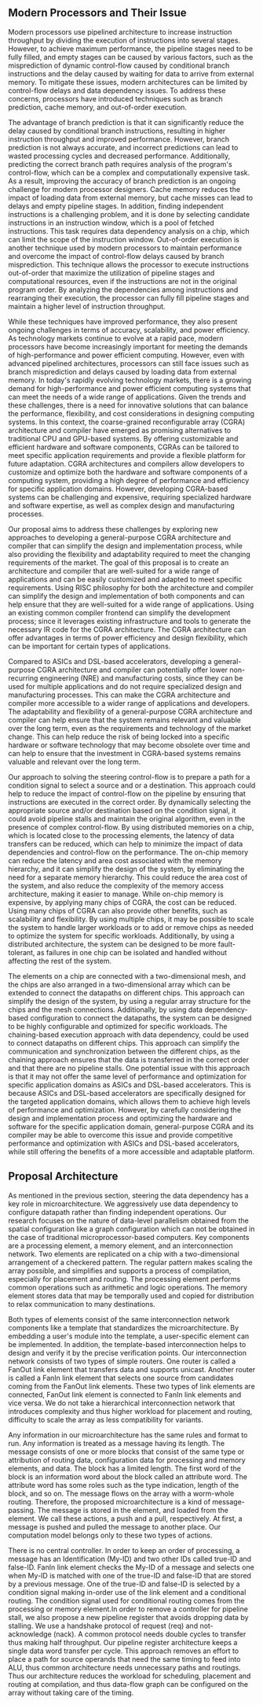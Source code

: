 ## Modern Processors and Their Issue

Modern processors use pipelined architecture to increase instruction throughput by dividing the execution of instructions into several stages.
However, to achieve maximum performance, the pipeline stages need to be fully filled, and empty stages can be caused by various factors, such as the misprediction of dynamic control-flow caused by conditional branch instructions and the delay caused by waiting for data to arrive from external memory. To mitigate these issues, modern architectures can be limited by control-flow delays and data dependency issues. To address these concerns, processors have introduced techniques such as branch prediction, cache memory, and out-of-order execution.

The advantage of branch prediction is that it can significantly reduce the delay caused by conditional branch instructions, resulting in higher instruction throughput and improved performance. However, branch prediction is not always accurate, and incorrect predictions can lead to wasted processing cycles and decreased performance. Additionally, predicting the correct branch path requires analysis of the program's control-flow, which can be a complex and computationally expensive task. As a result, improving the accuracy of branch prediction is an ongoing challenge for modern processor designers. Cache memory reduces the impact of loading data from external memory, but cache misses can lead to delays and empty pipeline stages. In addition, finding independent instructions is a challenging problem, and it is done by selecting candidate instructions in an instruction window, which is a pool of fetched instructions. This task requires data dependency analysis on a chip, which can limit the scope of the instruction window. Out-of-order execution is another technique used by modern processors to maintain performance and overcome the impact of control-flow delays caused by branch misprediction. This technique allows the processor to execute instructions out-of-order that maximize the utilization of pipeline stages and computational resources, even if the instructions are not in the original program order. By analyzing the dependencies among instructions and rearranging their execution, the processor can fully fill pipeline stages and maintain a higher level of instruction throughput.

While these techniques have improved performance, they also present ongoing challenges in terms of accuracy, scalability, and power efficiency. As technology markets continue to evolve at a rapid pace, modern processors have become increasingly important for meeting the demands of high-performance and power efficient computing. However, even with advanced pipelined architectures, processors can still face issues such as branch misprediction and delays caused by loading data from external memory. In today's rapidly evolving technology markets, there is a growing demand for high-performance and power efficient computing systems that can meet the needs of a wide range of applications. Given the trends and these challenges, there is a need for innovative solutions that can balance the performance, flexibility, and cost considerations in designing computing systems. In this context, the coarse-grained reconfigurable array (CGRA) architecture and compiler have emerged as promising alternatives to traditional CPU and GPU-based systems. By offering customizable and efficient hardware and software components, CGRAs can be tailored to meet specific application requirements and provide a flexible platform for future adaptation. CGRA architectures and compilers allow developers to customize and optimize both the hardware and software components of a computing system, providing a high degree of performance and efficiency for specific application domains. However, developing CGRA-based systems can be challenging and expensive, requiring specialized hardware and software expertise, as well as complex design and manufacturing processes.

Our proposal aims to address these challenges by exploring new approaches to developing a general-purpose CGRA architecture and compiler that can simplify the design and implementation process, while also providing the flexibility and adaptability required to meet the changing requirements of the market. The goal of this proposal is to create an architecture and compiler that are well-suited for a wide range of applications and can be easily customized and adapted to meet specific requirements. Using RISC philosophy for both the architecture and compiler can simplify the design and implementation of both components and can help ensure that they are well-suited for a wide range of applications. Using an existing common compiler frontend can simplify the development process; since it leverages existing infrastructure and tools to generate the necessary IR code for the CGRA architecture. The CGRA architecture can offer advantages in terms of power efficiency and design flexibility, which can be important for certain types of applications.

Compared to ASICs and DSL-based accelerators, developing a general-purpose CGRA architecture and compiler can potentially offer lower non-recurring engineering (NRE) and manufacturing costs, since they can be used for multiple applications and do not require specialized design and manufacturing processes. This can make the CGRA architecture and compiler more accessible to a wider range of applications and developers. The adaptability and flexibility of a general-purpose CGRA architecture and compiler can help ensure that the system remains relevant and valuable over the long term, even as the requirements and technology of the market change. This can help reduce the risk of being locked into a specific hardware or software technology that may become obsolete over time and can help to ensure that the investment in CGRA-based systems remains valuable and relevant over the long term.

Our approach to solving the steering control-flow is to prepare a path for a condition signal to select a source and or a destination. This approach could help to reduce the impact of control-flow on the pipeline by ensuring that instructions are executed in the correct order.
By dynamically selecting the appropriate source and/or destination based on the condition signal, it could avoid pipeline stalls and maintain the original algorithm, even in the presence of complex control-flow. By using distributed memories on a chip, which is located close to the processing elements, the latency of data transfers can be reduced, which can help to minimize the impact of data dependencies and control-flow on the performance. The on-chip memory can reduce the latency and area cost associated with the memory hierarchy, and it can simplify the design of the system, by eliminating the need for a separate memory hierarchy. This could reduce the area cost of the system, and also reduce the complexity of the memory access architecture, making it easier to manage.
While on-chip memory is expensive, by applying many chips of CGRA, the cost can be reduced. Using many chips of CGRA can also provide other benefits, such as scalability and flexibility. By using multiple chips, it may be possible to scale the system to handle larger workloads or to add or remove chips as needed to optimize the system for specific workloads. Additionally, by using a distributed architecture, the system can be designed to be more fault-tolerant, as failures in one chip can be isolated and handled without affecting the rest of the system.

The elements on a chip are connected with a two-dimensional mesh, and the chips are also arranged in a two-dimensional array which can be extended to connect the datapaths on different chips. This approach can simplify the design of the system, by using a regular array structure for the chips and the mesh connections. Additionally, by using data dependency-based configuration to connect the datapaths, the system can be designed to be highly configurable and optimized for specific workloads. The chaining-based execution approach with data dependency, could be used to connect datapaths on different chips. This approach can simplify the communication and synchronization between the different chips, as the chaining approach ensures that the data is transferred in the correct order and that there are no pipeline stalls. One potential issue with this approach is that it may not offer the same level of performance and optimization for specific application domains as ASICs and DSL-based accelerators. This is because ASICs and DSL-based accelerators are specifically designed for the targeted application domains, which allows them to achieve high levels of performance and optimization. However, by carefully considering the design and implementation process and optimizing the hardware and software for the specific application domain, general-purpose CGRA and its compiler may be able to overcome this issue and provide competitive performance and optimization with ASICs and DSL-based accelerators, while still offering the benefits of a more accessible and adaptable platform.



## Proposal Architecture

As mentioned in the previous section, steering the data dependency has a key role in microarchitecture. We aggressively use data dependency to configure datapath rather than finding independent operations. Our research focuses on the nature of data-level parallelism obtained from the spatial configuration like a graph configuration which can not be obtained in the case of traditional microprocessor-based computers. Key components are a processing element, a memory element, and an interconnection network. Two elements are replicated on a chip with a two-dimensional arrangement of a checkered pattern. The regular pattern makes scaling the array possible, and simplifies and supports a process of compilation, especially for placement and routing. The processing element performs common operations such as arithmetic and logic operations. The memory element stores data that may be temporally used and copied for distribution to relax communication to many destinations.

Both types of elements consist of the same interconnection network components like a template that standardizes the microarchitecture. By embedding a user's module into the template, a user-specific element can be implemented. In addition, the template-based interconnection helps to design and verify it by the precise verification points. Our interconnection network consists of two types of simple routers. One router is called a FanOut link element that transfers data and supports unicast. Another router is called a FanIn link element that selects one source from candidates coming from the FanOut link elements. These two types of link elements are connected, FanOut link element is connected to FanIn link elements and vice versa. We do not take a hierarchical interconnection network that introduces complexity and thus higher workload for placement and routing, difficulty to scale the array as less compatibility for variants.

Any information in our microarchitecture has the same rules and format to run. Any information is treated as a message having its length. The message consists of one or more blocks that consist of the same type or attribution of routing data, configuration data for processing and memory elements, and data. The block has a limited length. The first word of the block is an information word about the block called an attribute word. The attribute word has some roles such as the type indication, length of the block, and so on. The message flows on the array with a worm-whole routing. Therefore, the proposed microarchitecture is a kind of message-passing. The message is stored in the element, and loaded from the element. We call these actions, a push and a pull, respectively. At first, a message is pushed and pulled the message to another place.
Our computation model belongs only to these two types of actions.

There is no central controller. In order to keep an order of processing, a message has an Identification (My-ID) and two other IDs called true-ID and false-ID. FanIn link element checks the My-ID of a message and selects one when My-ID is matched with one of the true-ID and false-ID that are stored by a previous message. One of the true-ID and false-ID is selected by a condition signal making in-order use of the link element and a conditional routing. The condition signal used for conditional routing comes from the processing or memory element.In order to remove a controller for pipeline stall, we also propose a new pipeline register that avoids dropping data by stalling. We use a handshake protocol of request (req) and not-acknowledge (nack). A common protocol needs double cycles to transfer thus making half throughput.
Our pipeline register architecture keeps a single data word transfer per cycle. This approach removes an effort to place a path for source operands that need the same timing to feed into ALU, thus common architecture needs unnecessary paths and routings. Thus our architecture reduces the workload for scheduling, placement and routing at compilation, and thus data-flow graph can be configured on the array without taking care of the timing.